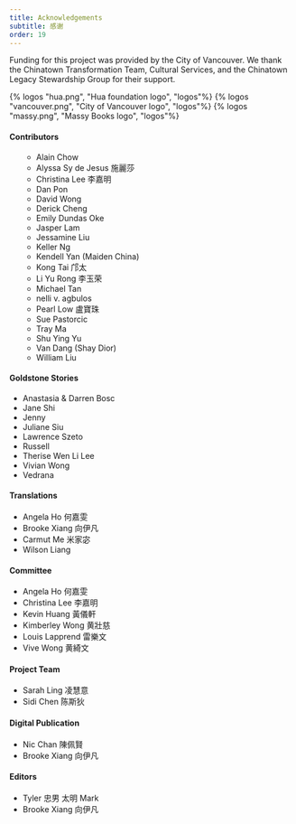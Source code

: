 ```yaml
---
title: Acknowledgements
subtitle: 感谢
order: 19
---
```


<div class='acknowledgement'>

Funding for this project was provided by the City of Vancouver. We thank the Chinatown Transformation Team, Cultural Services, and the Chinatown Legacy Stewardship Group for their support.

<div class='acknowledgement__logos'>
{% logos "hua.png", "Hua foundation logo", "logos"%}
{% logos "vancouver.png", "City of Vancouver logo", "logos"%}
{% logos "massy.png", "Massy Books logo", "logos"%}
</div>

#### Contributors

<ul class="acknowledgement__long-list">

- Alain Chow
- Alyssa Sy de Jesus 施麗莎
- Christina Lee 李嘉明
- Dan Pon
- David Wong
- Derick Cheng
- Emily Dundas Oke
- Jasper Lam
- Jessamine Liu
- Keller Ng
- Kendell Yan (Maiden China)
- Kong Tai 邝太
- Li Yu Rong 李玉荣
- Michael Tan
- nelli v. agbulos
- Pearl Low 盧寶珠
- Sue Pastorcic
- Tray Ma
- Shu Ying Yu
- Van Dang (Shay Dior)
- William Liu
  </ul>

#### Goldstone Stories

- Anastasia & Darren Bosc
- Jane Shi
- Jenny
- Juliane Siu
- Lawrence Szeto
- Russell
- Therise Wen Li Lee
- Vivian Wong
- Vedrana

#### Translations

- Angela Ho 何嘉雯
- Brooke Xiang 向伊凡
- Carmut Me 米家宓
- Wilson Liang

#### Committee

- Angela Ho 何嘉雯
- Christina Lee 李嘉明
- Kevin Huang 黃儀軒
- Kimberley Wong 黄壯慈
- Louis Lapprend 雷樂文
- Vive Wong 黄綺文

#### Project Team

- Sarah Ling 凌慧意
- Sidi Chen 陈斯狄

#### Digital Publication

- Nic Chan 陳佩賢
- Brooke Xiang 向伊凡

#### Editors

- Tyler 忠男 太明 Mark
- Brooke Xiang 向伊凡
  </div>
